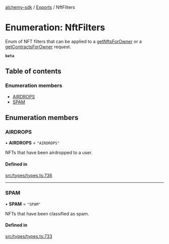 [alchemy-sdk](../README.md) / [Exports](../modules.md) / NftFilters

# Enumeration: NftFilters

Enum of NFT filters that can be applied to a [getNftsForOwner](../classes/NftNamespace.md#getnftsforowner) or a
[getContractsForOwner](../classes/NftNamespace.md#getcontractsforowner) request.

**`beta`**

## Table of contents

### Enumeration members

- [AIRDROPS](NftFilters.md#airdrops)
- [SPAM](NftFilters.md#spam)

## Enumeration members

### AIRDROPS

• **AIRDROPS** = `"AIRDROPS"`

NFTs that have been airdropped to a user.

#### Defined in

[src/types/types.ts:736](https://github.com/alchemyplatform/alchemy-sdk-js/blob/7bf2430/src/types/types.ts#L736)

___

### SPAM

• **SPAM** = `"SPAM"`

NFTs that have been classified as spam.

#### Defined in

[src/types/types.ts:733](https://github.com/alchemyplatform/alchemy-sdk-js/blob/7bf2430/src/types/types.ts#L733)
